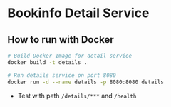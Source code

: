 # Bookinfo Detail Service

## How to run with Docker

```bash
# Build Docker Image for detail service
docker build -t details .

# Run details service on port 8080
docker run -d --name details -p 8080:8080 details
```

* Test with path `/details/***` and `/health`